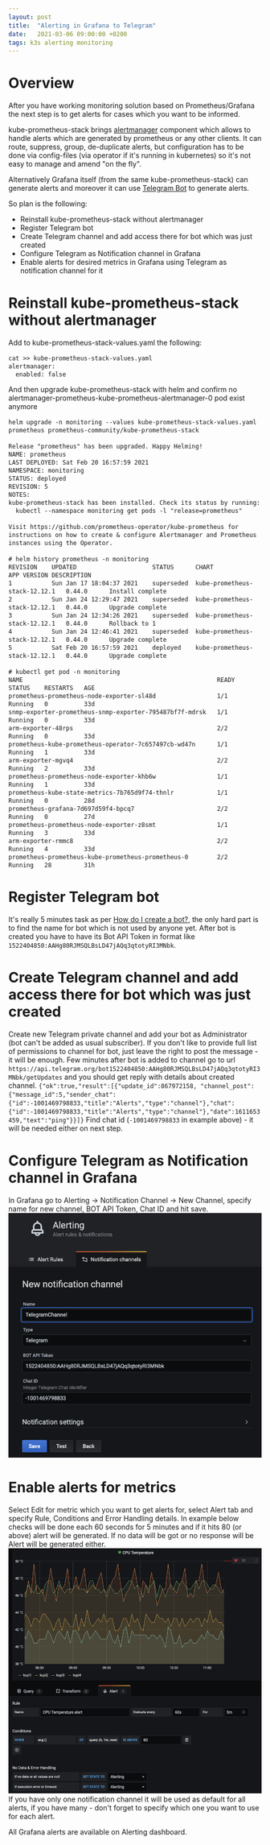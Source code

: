 ```yaml
---
layout: post
title:  "Alerting in Grafana to Telegram"
date:   2021-03-06 09:00:00 +0200
tags: k3s alerting monitoring
---
```

# Overview
After you have working monitoring solution based on Prometheus/Grafana the next step is to get alerts for cases which you want to be informed.

kube-prometheus-stack brings [alertmanager](https://prometheus.io/docs/alerting/latest/alertmanager/) component which allows to handle alerts which are generated by prometheus or any other clients. It can route, suppress, group, de-duplicate alerts, but configuration has to be done via config-files (via operator if it's running in kubernetes) so it's not easy to manage and amend "on the fly".

Alternatively Grafana itself (from the same kube-prometheus-stack) can generate alerts and moreover it can use [Telegram Bot](https://core.telegram.org/bots) to generate alerts.

So plan is the following:
- Reinstall kube-prometheus-stack without alertmanager
- Register Telegram bot
- Create Telegram channel and add access there for bot which was just created
- Configure Telegram as Notification channel in Grafana
- Enable alerts for desired metrics in Grafana using Telegram as notification channel for it

# Reinstall kube-prometheus-stack without alertmanager
Add to kube-prometheus-stack-values.yaml the following:
```
cat >> kube-prometheus-stack-values.yaml
alertmanager:
  enabled: false
```
And then upgrade kube-prometheus-stack with helm and confirm no alertmanager-prometheus-kube-prometheus-alertmanager-0 pod exist anymore
```
helm upgrade -n monitoring --values kube-prometheus-stack-values.yaml prometheus prometheus-community/kube-prometheus-stack

Release "prometheus" has been upgraded. Happy Helming!
NAME: prometheus
LAST DEPLOYED: Sat Feb 20 16:57:59 2021
NAMESPACE: monitoring
STATUS: deployed
REVISION: 5
NOTES:
kube-prometheus-stack has been installed. Check its status by running:
  kubectl --namespace monitoring get pods -l "release=prometheus"

Visit https://github.com/prometheus-operator/kube-prometheus for instructions on how to create & configure Alertmanager and Prometheus instances using the Operator.

# helm history prometheus -n monitoring
REVISION	UPDATED                 	STATUS    	CHART                        	APP VERSION	DESCRIPTION     
1       	Sun Jan 17 18:04:37 2021	superseded	kube-prometheus-stack-12.12.1	0.44.0     	Install complete
2       	Sun Jan 24 12:29:47 2021	superseded	kube-prometheus-stack-12.12.1	0.44.0     	Upgrade complete
3       	Sun Jan 24 12:34:26 2021	superseded	kube-prometheus-stack-12.12.1	0.44.0     	Rollback to 1   
4       	Sun Jan 24 12:46:41 2021	superseded	kube-prometheus-stack-12.12.1	0.44.0     	Upgrade complete
5       	Sat Feb 20 16:57:59 2021	deployed  	kube-prometheus-stack-12.12.1	0.44.0     	Upgrade complete

# kubectl get pod -n monitoring
NAME                                                      READY   STATUS    RESTARTS   AGE
prometheus-prometheus-node-exporter-sl48d                 1/1     Running   0          33d
snmp-exporter-prometheus-snmp-exporter-795487bf7f-mdrsk   1/1     Running   0          33d
arm-exporter-48rps                                        2/2     Running   0          33d
prometheus-kube-prometheus-operator-7c657497cb-wd47n      1/1     Running   1          33d
arm-exporter-mgvq4                                        2/2     Running   2          33d
prometheus-prometheus-node-exporter-khb6w                 1/1     Running   1          33d
prometheus-kube-state-metrics-7b765d9f74-thnlr            1/1     Running   0          28d
prometheus-grafana-7d697d59f4-bpcq7                       2/2     Running   0          27d
prometheus-prometheus-node-exporter-z8smt                 1/1     Running   3          33d
arm-exporter-rmmc8                                        2/2     Running   4          33d
prometheus-prometheus-kube-prometheus-prometheus-0        2/2     Running   28         31h
```

# Register Telegram bot
It's really 5 minutes task as per [How do I create a bot?](https://core.telegram.org/bots#3-how-do-i-create-a-bot), the only hard part is to find the name for bot which is not used by anyone yet. 
After bot is created you have to have its Bot API Token in format like `1522404850:AAHg80RJMSQLBsLD47jAQq3qtotyRI3MNbk`. 

# Create Telegram channel and add access there for bot which was just created
Create new Telegram private channel and add your bot as Administrator (bot can't be added as usual subscriber). If you don't like to provide full list of permissions to channel for bot, just leave the right to post the message - it will be enough.
Few minutes after bot is added to channel go to url `https://api.telegram.org/bot1522404850:AAHg80RJMSQLBsLD47jAQq3qtotyRI3MNbk/getUpdates` and you should get reply with details about created channel.
`
{"ok":true,"result":[{"update_id":867972158,
"channel_post":{"message_id":5,"sender_chat":{"id":-1001469798833,"title":"Alerts","type":"channel"},"chat":{"id":-1001469798833,"title":"Alerts","type":"channel"},"date":1611653459,"text":"ping"}}]}
`
Find chat id (`-1001469798833` in example above) - it will be needed either on next step.

# Configure Telegram as Notification channel in Grafana
In Grafana go to Alerting -> Notification Channel -> New Channel, specify name for new channel, BOT API Token, Chat ID and hit save.
![Telegram Notification Channel in Grafana](/assets/grafana-telegram.png) 

# Enable alerts for metrics 
Select Edit for metric which you want to get alerts for, select Alert tab and specify Rule, Conditions and Error Handling details.
In example below checks will be done each 60 seconds for 5 minutes and if it hits 80 (or above) alert will be generated.
If no data will be got or no response will be Alert will be generated either.
![Alert example in Grafana](/assets/grafana-alert-example.png)
If you have only one notification channel it will be used as default for all alerts, if you have many - don't forget to specify which one you want to use for each alert.

All Grafana alerts are available on Alerting dashboard.
